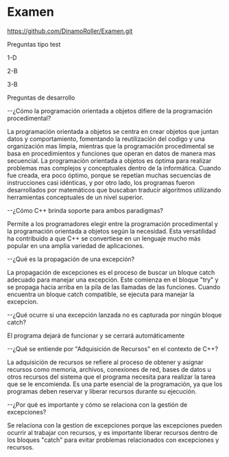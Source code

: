 
# Examen
https://github.com/DinamoRoller/Examen.git



Preguntas tipo test

1-D

2-B

3-B


Preguntas de desarrollo

--¿Cómo la programación orientada a objetos difiere de la programación procedimental?

La programación orientada a objetos se centra en crear objetos que juntan datos y comportamiento, fomentando la reutilización del codigo y una organización mas limpia, mientras que la programación procedimental se basa en procedimientos y funciones que operan en datos de manera mas secuencial. La programación orientada a objetos es óptima para realizar problemas mas complejos y conceptuales dentro de la informática. Cuando fue creada, era poco óptimo, porque se repetían muchas secuencias de instrucciones casi idénticas, y por otro lado, los programas fueron desarrollados por matemáticos que buscaban traducir algoritmos utilizando herramientas conceptuales de un nivel superior.

--¿Cómo C++ brinda soporte para ambos paradigmas?

Permite a los programadores elegir entre la programación procedimental y la programación orientada a objetos según la necesidad. Esta versatilidad ha contribuido a que C++ se convertiese en un lenguaje mucho más popular en una amplia variedad de aplicaciones.

--¿Qué es la propagación de una excepción?

La propagación de excepciones es el proceso de buscar un bloque catch adecuado para manejar una excepción. Este comienza en el bloque "try" y se propaga hacia arriba en la pila de las llamadas de las funciones. Cuando encuentra un bloque catch compatible, se ejecuta para manejar la excepcion. 

--¿Qué ocurre si una excepción lanzada no es capturada por ningún bloque catch?

El programa dejará de funcionar y se cerrará automáticamente

--¿Qué se entiende por "Adquisición de Recursos" en el contexto de C++?

La adquisición de recursos se refiere al proceso de obtener y asignar recursos como memoria, archivos, conexiones de red, bases de datos u otros recursos del sistema que el programa necesita para realizar la tarea que se le encomienda. Es una parte esencial de la programación, ya que los programas deben reservar y liberar recursos durante su ejecución.

--¿Por qué es importante y cómo se relaciona con la gestión de excepciones?

Se relaciona con la gestion de excepciones porque las excepciones pueden ocurrir al trabajar con recursos, y es importante liberar recursos dentro de los bloques "catch" para evitar problemas relacionados con excepciones y recursos.
